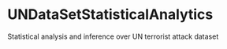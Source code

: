 # UNDataSetStatisticalAnalytics
Statistical analysis and inference over UN terrorist attack dataset
